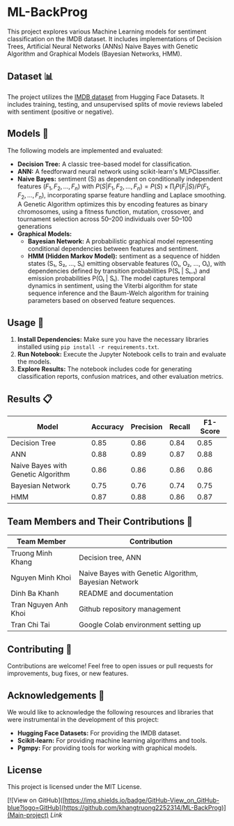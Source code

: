 # ML-BackProg

This project explores various Machine Learning models for sentiment classification on the IMDB dataset. It includes implementations of Decision Trees, Artificial Neural Networks (ANNs) Naive Bayes with Genetic Algorithm and Graphical Models (Bayesian Networks, HMM).

## Dataset :bar_chart:

The project utilizes the [IMDB dataset](https://huggingface.co/datasets/stanfordnlp/imdb) from Hugging Face Datasets. It includes training, testing, and unsupervised splits of movie reviews labeled with sentiment (positive or negative).

## Models :robot:

The following models are implemented and evaluated:

- **Decision Tree:** A classic tree-based model for classification.
- **ANN:** A feedforward neural network using scikit-learn's MLPClassifier.
- **Naive Bayes:** sentiment (S) as dependent on conditionally independent features $\left(F_1, F_2, ..., F_n\right)$ with $P\left(S | F_1, F_2, ..., F_n\right) = P(S) × \prod_i P(F_i | S) / P(F_1, F_2, ..., F_n)$, incorporating sparse feature handling and Laplace smoothing. A Genetic Algorithm optimizes this by encoding features as binary chromosomes, using a fitness function, mutation, crossover, and tournament selection across 50–200 individuals over 50–100 generations
- **Graphical Models:**
    - **Bayesian Network:** A probabilistic graphical model representing conditional dependencies between features and sentiment.
    - **HMM (Hidden Markov Model):** sentiment as a sequence of hidden states (S₁, S₂, ..., Sₜ) emitting observable features (O₁, O₂, ..., Oₜ), with dependencies defined by transition probabilities P(Sₜ | Sₜ₋₁) and emission probabilities P(Oₜ | Sₜ). The model captures temporal dynamics in sentiment, using the Viterbi algorithm for state sequence inference and the Baum-Welch algorithm for training parameters based on observed feature sequences.

## Usage :rocket:

1. **Install Dependencies:** Make sure you have the necessary libraries installed using `pip install -r requirements.txt`.
2. **Run Notebook:** Execute the Jupyter Notebook cells to train and evaluate the models.
3. **Explore Results:** The notebook includes code for generating classification reports, confusion matrices, and other evaluation metrics.


## Results :clipboard:

| Model | Accuracy | Precision | Recall | F1-Score |
|---|---|---|---|---|
| Decision Tree | 0.85 | 0.86 | 0.84 | 0.85 |
| ANN | 0.88 | 0.89 | 0.87 | 0.88 |
| Naive Bayes with Genetic Algorithm | 0.86| 0.86 | 0.86 | 0.86 |
| Bayesian Network | 0.75 | 0.76 | 0.74 | 0.75 |
| HMM | 0.87 | 0.88 | 0.86 | 0.87 |


## Team Members and Their Contributions :busts_in_silhouette:

| Team Member | Contribution |
|---|---|
| Truong Minh Khang | Decision tree, ANN |
| Nguyen Minh Khoi | Naive Bayes with Genetic Algorithm, Bayesian Network |
| Dinh Ba Khanh | README and documentation |
| Tran Nguyen Anh Khoi | Github repository management |
| Tran Chi Tai | Google Colab environment setting up |



## Contributing :handshake:

Contributions are welcome! Feel free to open issues or pull requests for improvements, bug fixes, or new features.


## Acknowledgements :pray:

We would like to acknowledge the following resources and libraries that were instrumental in the development of this project:

- **Hugging Face Datasets:** For providing the IMDB dataset.
- **Scikit-learn:** For providing machine learning algorithms and tools.
- **Pgmpy:** For providing tools for working with graphical models.

## License

This project is licensed under the MIT License.


[![View on GitHub]([https://img.shields.io/badge/GitHub-View_on_GitHub-blue?logo=GitHub](https://github.com/khangtruong2252314/ML-BackProg)](Main-project) 
*Link*
